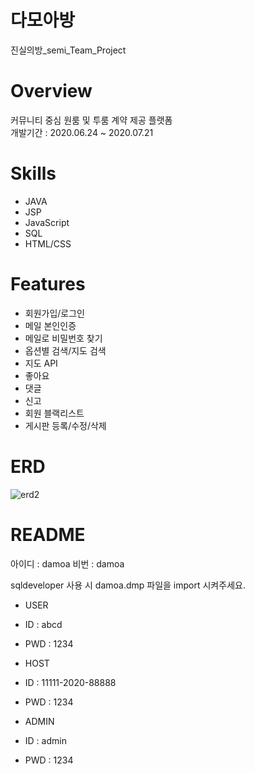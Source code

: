 # 다모아방 
진실의방_semi_Team_Project

# Overview
커뮤니티 중심 원룸 및 투룸 계약 제공 플랫폼<br>
개발기간 : 2020.06.24 ~ 2020.07.21

# Skills
* JAVA
* JSP
* JavaScript
* SQL
* HTML/CSS

# Features
* 회원가입/로그인
* 메일 본인인증
* 메일로 비밀번호 찾기
* 옵션별 검색/지도 검색
* 지도 API
* 좋아요
* 댓글
* 신고
* 회원 블랙리스트
* 게시판 등록/수정/삭제

# ERD
![erd2](https://user-images.githubusercontent.com/66931820/97410953-04dc9400-1943-11eb-8370-3775bd483b19.png)


# README

아이디 : damoa
비번 : damoa

sqldeveloper 사용 시 damoa.dmp 파일을 import 시켜주세요. 


* USER
 * ID : abcd
 * PWD : 1234

* HOST
 * ID : 11111-2020-88888
 * PWD : 1234

* ADMIN
 * ID : admin
 * PWD : 1234

